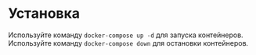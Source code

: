 # Установка 
Используйте команду `docker-compose up -d` для запуска контейнеров.
Используйте команду `docker-compose down` для остановки контейнеров.